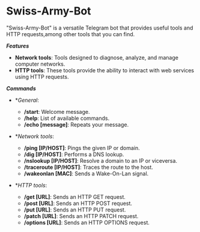 # Swiss-Army-Bot
"Swiss-Army-Bot" is a versatile Telegram bot that provides useful tools and HTTP requests,among other tools that you can find.

***Features***

- **Network tools**: Tools designed to diagnose, analyze, and manage computer networks.
- **HTTP tools**: These tools provide the ability to interact with web services using HTTP requests.

***Commands***

   - **General*:
      - **/start**: Welcome message.
      - **/help**: List of available commands.
      - **/echo [message]**: Repeats your message.   
  
   - **Network tools*:

       - **/ping [IP/HOST]**: Pings the given IP or domain.
       - **/dig [IP/HOST]**: Performs a DNS lookup.
       - **/nslookup [IP/HOST]**: Resolve a domain to an IP or viceversa.
       - **/traceroute [IP/HOST]**: Traces the route to the host.
       - **/wakeonlan [MAC]**: Sends a Wake-On-Lan signal.
         
  - **HTTP tools*:
    
       - **/get [URL]**: Sends an HTTP GET request.
       - **/post [URL]**: Sends an HTTP POST request.
       - **/put [URL]**: Sends an HTTP PUT request.
       - **/patch [URL]**: Sends an HTTP PATCH request.
       - **/options [URL]**: Sends an HTTP OPTIONS request.
    

  
